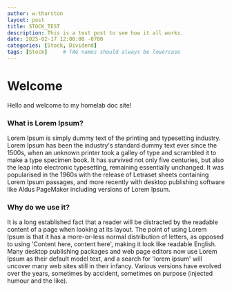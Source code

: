 ```yaml
---
author: w-thurston
layout: post
title: STOCK_TEST
description: This is a test post to see how it all works.
date: 2025-02-17 12:00:00 -0700
categories: [Stock, Dividend]
tags: [Stock]     # TAG names should always be lowercase
---
```



# Welcome

Hello and welcome to my homelab doc site!

### What is Lorem Ipsum?

Lorem Ipsum is simply dummy text of the printing and typesetting industry. Lorem Ipsum has been the industry's standard dummy text ever since the 1500s, when an unknown printer took a galley of type and scrambled it to make a type specimen book. It has survived not only five centuries, but also the leap into electronic typesetting, remaining essentially unchanged. It was popularised in the 1960s with the release of Letraset sheets containing Lorem Ipsum passages, and more recently with desktop publishing software like Aldus PageMaker including versions of Lorem Ipsum.

### Why do we use it?

It is a long established fact that a reader will be distracted by the readable content of a page when looking at its layout. The point of using Lorem Ipsum is that it has a more-or-less normal distribution of letters, as opposed to using 'Content here, content here', making it look like readable English. Many desktop publishing packages and web page editors now use Lorem Ipsum as their default model text, and a search for 'lorem ipsum' will uncover many web sites still in their infancy. Various versions have evolved over the years, sometimes by accident, sometimes on purpose (injected humour and the like).


<script src="https://giscus.app/client.js"
        data-repo="W-Thurston/W-Thurston.github.io"
        data-repo-id="R_kgDON7u7Iw"
        data-category="General"
        data-category-id="DIC_kwDON7u7I84CnHfc"
        data-mapping="pathname"
        data-strict="1"
        data-reactions-enabled="1"
        data-emit-metadata="0"
        data-input-position="top"
        data-theme="preferred_color_scheme"
        data-lang="en"
        data-loading="lazy"
        crossorigin="anonymous"
        async>
</script>
